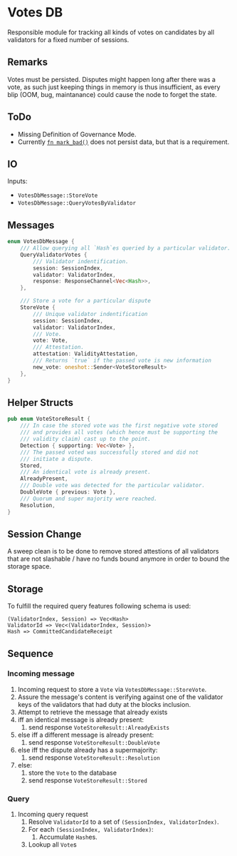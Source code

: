 # Votes DB

Responsible module for tracking
all kinds of votes on candidates
by all validators for a fixed number
of sessions.


## Remarks

Votes must be persisted. Disputes might happen long after
there was a vote, as such just keeping things in memory
is thus insufficient, as every blip (OOM, bug, maintanance)
could cause the node to forget the state.

## ToDo

* Missing Definition of Governance Mode.
* Currently [`fn mark_bad()`](https://github.com/paritytech/substrate/pull/6301/files#diff-8faeb5c685a8fdff428c5ec6d9102fd59e127ff69762d43045cd38e586db5559R60-R64) does not persist data, but that is a requirement.

## IO

Inputs:

* `VotesDbMessage::StoreVote`
* `VotesDbMessage::QueryVotesByValidator`

## Messages

```rust
enum VotesDbMessage {
	/// Allow querying all `Hash`es queried by a particular validator.
	QueryValidatorVotes {
		/// Validator indentification.
		session: SessionIndex,
		validator: ValidatorIndex,
		response: ResponseChannel<Vec<Hash>>,
	},

	/// Store a vote for a particular dispute
	StoreVote {
		/// Unique validator indentification
		session: SessionIndex,
		validator: ValidatorIndex,
		/// Vote.
		vote: Vote,
		/// Attestation.
		attestation: ValidityAttestation,
		/// Returns `true` if the passed vote is new information
		new_vote: oneshot::Sender<VoteStoreResult>
	},
}
```


## Helper Structs

```rust
pub enum VoteStoreResult {
	/// In case the stored vote was the first negative vote stored
	/// and provides all votes (which hence must be supporting the
	/// validity claim) cast up to the point.
	Detection { supporting: Vec<Vote> },
	/// The passed voted was successfully stored and did not
	/// initiate a dispute.
	Stored,
	/// An identical vote is already present.
	AlreadyPresent,
	/// Double vote was detected for the particular validator.
	DoubleVote { previous: Vote },
	/// Quorum and super majority were reached.
	Resolution,
}
```

## Session Change

A sweep clean is to be done to remove stored attestions
of all validators that are not slashable / have no funds
bound anymore in order to bound the storage space.

## Storage

To fulfill the required query features following schema is used:

```raw
(ValidatorIndex, Session) => Vec<Hash>
ValidatorId => Vec<(ValidatorIndex, Session)>
Hash => CommittedCandidateReceipt
```


## Sequence

### Incoming message

1. Incoming request to store a `Vote` via `VotesDbMessage::StoreVote`.
1. Assure the message's content is verifying against one of the validator keys of the validators that had duty at the blocks inclusion.
1. Attempt to retrieve the message that already exists
1. iff an identical message is already present:
	1. send response `VoteStoreResult::AlreadyExists`
1. else iff a different message is already present:
	1. send response `VoteStoreResult::DoubleVote`
1. else iff the dispute already has a supermajority:
	1. send response `VoteStoreResult::Resolution`
1. else:
	1. store the `Vote` to the database
	1. send response `VoteStoreResult::Stored`

### Query

1. Incoming query request
	1. Resolve `ValidatorId` to a set of `(SessionIndex, ValidatorIndex)`.
	1. For each `(SessionIndex, ValidatorIndex)`:
		1. Accumulate `Hash`es.
	1. Lookup all `Vote`s
